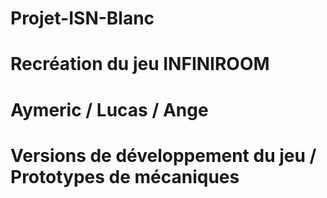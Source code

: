 # Projet-ISN-Blanc

# Recréation du jeu INFINIROOM
# Aymeric / Lucas / Ange
# Versions de développement du jeu / Prototypes de mécaniques
